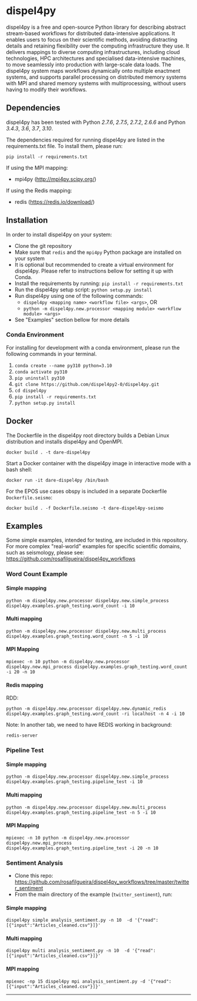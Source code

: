 # dispel4py

dispel4py is a free and open-source Python library for describing abstract stream-based workflows for distributed data-intensive applications. It enables users to focus on their scientific methods, avoiding distracting details and retaining flexibility over the computing infrastructure they use.  It delivers mappings to diverse computing infrastructures, including cloud technologies, HPC architectures and  specialised data-intensive machines, to move seamlessly into production with large-scale data loads. The dispel4py system maps workflows dynamically onto multiple enactment systems, and supports parallel processing on distributed memory systems with MPI and shared memory systems with multiprocessing, without users having to modify their workflows.

## Dependencies

dispel4py has been tested with Python *2.7.6*, *2.7.5*, *2.7.2*, *2.6.6* and Python *3.4.3*, *3.6*, *3.7*, *3.10*.

The dependencies required for running dispel4py are listed in the requirements.txt file. To install them, please run:
```shell
pip install -r requirements.txt
```

If using the MPI mapping:

- mpi4py (http://mpi4py.scipy.org/)

If using the Redis mapping:

- redis (https://redis.io/download/)

## Installation

In order to install dispel4py on your system:

- Clone the git repository
- Make sure that `redis` and the `mpi4py` Python package are installed on your system
- It is optional but recommended to create a virtual environment for dispel4py. Please refer to instructions bellow for setting it up with Conda.
- Install the requirements by running: `pip install -r requirements.txt`
- Run the dispel4py setup script: `python setup.py install`
- Run dispel4py using one of the following commands:
  - `dispel4py <mapping name> <workflow file> <args>`, OR
  - `python -m dispel4py.new.processor <mapping module> <workflow module> <args>`
- See "Examples" section bellow for more details

### Conda Environment

For installing for development with a conda environment, please run the following commands in your terminal.

1. `conda create --name py310 python=3.10`
2. `conda activate py310`
3. `pip uninstall py310`
4. `git clone https://github.com/dispel4py2-0/dispel4py.git`
5. `cd dispel4py`
6. `pip install -r requirements.txt`
7. `python setup.py install`


## Docker

The Dockerfile in the dispel4py root directory builds a Debian Linux distribution and installs dispel4py and OpenMPI.

```
docker build . -t dare-dispel4py
```

Start a Docker container with the dispel4py image in interactive mode with a bash shell:

```
docker run -it dare-dispel4py /bin/bash
```

For the EPOS use cases obspy is included in a separate Dockerfile `Dockerfile.seismo`:

```
docker build . -f Dockerfile.seismo -t dare-dispel4py-seismo
```


## Examples

Some simple examples, intended for testing, are included in this repository.
For more complex "real-world" examples for specific scientific domains, such as seismology, please see:
https://github.com/rosafilgueira/dispel4py_workflows

### Word Count Example

#### Simple mapping

```shell
python -m dispel4py.new.processor dispel4py.new.simple_process dispel4py.examples.graph_testing.word_count -i 10
```

#### Multi mapping

```shell
python -m dispel4py.new.processor dispel4py.new.multi_process dispel4py.examples.graph_testing.word_count -n 5 -i 10
```

#### MPI Mapping
```shell
mpiexec -n 10 python -m dispel4py.new.processor dispel4py.new.mpi_process dispel4py.examples.graph_testing.word_count -i 20 -n 10
```

#### Redis mapping

RDD:
```shell
python -m dispel4py.new.processor dispel4py.new.dynamic_redis dispel4py.examples.graph_testing.word_count -ri localhost -n 4 -i 10
```

Note: In another tab, we need to have REDIS working in background:
```shell
redis-server
```

### Pipeline Test

#### Simple mapping

```shell
python -m dispel4py.new.processor dispel4py.new.simple_process dispel4py.examples.graph_testing.pipeline_test -i 10
```

#### Multi mapping

```shell
python -m dispel4py.new.processor dispel4py.new.multi_process dispel4py.examples.graph_testing.pipeline_test -n 5 -i 10
```

#### MPI Mapping
```shell
mpiexec -n 10 python -m dispel4py.new.processor dispel4py.new.mpi_process dispel4py.examples.graph_testing.pipeline_test -i 20 -n 10
```

### Sentiment Analysis

- Clone this repo: https://github.com/rosafilgueira/dispel4py_workflows/tree/master/twitter_sentiment
- From the main directory of the example (`twitter_sentiment`), run:

#### Simple mapping
```shell
dispel4py simple analysis_sentiment.py -n 10  -d '{"read":[{"input":"Articles_cleaned.csv"}]}' 
```

#### Multi mapping
```shell
dispel4py multi analysis_sentiment.py -n 10  -d '{"read":[{"input":"Articles_cleaned.csv"}]}' 
```

#### MPI mapping
```shell
mpiexec -np 15 dispel4py mpi analysis_sentiment.py -d '{"read":[{"input":"Articles_cleaned.csv"}]}'
```

---
